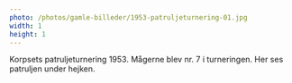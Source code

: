 ```yaml
---
photo: /photos/gamle-billeder/1953-patruljeturnering-01.jpg
width: 1
height: 1
---
```

Korpsets patruljeturnering 1953.
Mågerne blev nr. 7 i turneringen.
Her ses patruljen under hejken.

